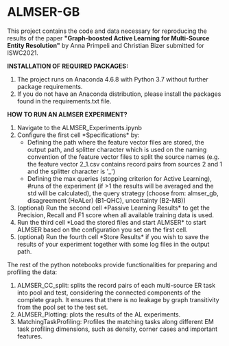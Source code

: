 # ALMSER-GB

This project contains the code and data necessary for reproducing the results of the paper 
<b>"Graph-boosted Active Learning for Multi-Source Entity Resolution"</b> by Anna Primpeli and Christian Bizer submitted for ISWC2021.

<b>INSTALLATION OF REQUIRED PACKAGES:</b>
1. The project runs on Anaconda 4.6.8 with Python 3.7 without further package requirements.
2. If you do not have an Anaconda distribution, please install the packages found in the requirements.txt file.

<b>HOW TO RUN AN ALMSER EXPERIMENT?</b>
<ol>
<li>Navigate to the ALMSER_Experiments.ipynb</li>
<li>Configure the first cell *Specifications* by:
  <ul>
  <li>Defining the path where the feature vector files are stored, the output path, and splitter character
  which is used on the naming convention of the feature vector files to split the source names (e.g. the feature vector 2_1.csv contains record pairs from sources 2 and 1
  and the splitter character is '_')</li>
  
  <li>Defining the max queries (stopping criterion for Active Learning), #runs of the experiment (if >1 the results will be averaged and the std will be calculated),
  the query strategy (choose from: almser_gb, disagreement (HeALer) (B1-QHC), uncertainty (B2-MB))</li>
  </ul>
</li> 
<li>(optional) Run the second cell *Passive Learning Results* to get the Precision, Recall and F1 score when all available training data is used.</li>
<li>Run the third cell *Load the stored files and start ALMSER* to start ALMSER based on the configuration you set on the first cell.</li>
<li>(optional) Run the fourth cell *Store Results* if you wish to save the results of your experiment together with some log files in the output path.</li>
</ol>

The rest of the python notebooks provide functionalities for preparing and profiling the data:
1. ALMSER_CC_split: splits the record pairs of each multi-source ER task into pool and test, considering the connected components of the complete graph.
It ensures that there is no leakage by graph transitivity from the pool set to the test set.
2. ALMSER_Plotting: plots the results of the AL experiments. 
3. MatchingTaskProfiling: Profiles the matching tasks along different EM task profiling dimensions, such as density, corner cases and important features.


